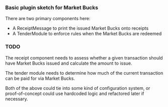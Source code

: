 ### Basic plugin sketch for Market Bucks

There are two primary components here:

* A ReceiptMessage to print the issued Market Bucks onto receipts
* A TenderModule to enforce rules when the Market Bucks are redeemed

### TODO

The receipt component needs to assess whether a given transaction
should have Market Bucks issued and calculate the amount to issue.

The tender module needs to determine how much of the current transaction
can be paid for via Market Bucks.

Both of the above could tie into some kind of configuration system, or
proof-of-concept could use hardcoded logic and refactored later if 
necessary.

